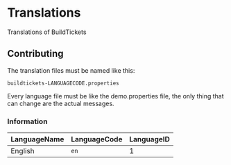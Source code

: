 # Translations
Translations of BuildTickets

## Contributing
The translation files must be named like this:
```
buildtickets-LANGUAGECODE.properties
```

Every language file must be like the demo.properties file, the only thing that can change are the actual messages.

### Information
| LanguageName | LanguageCode                    | LanguageID                       |
| :--------  |:------------------------------| :-------------------------------- |
| English       | `en`            | 1 |
